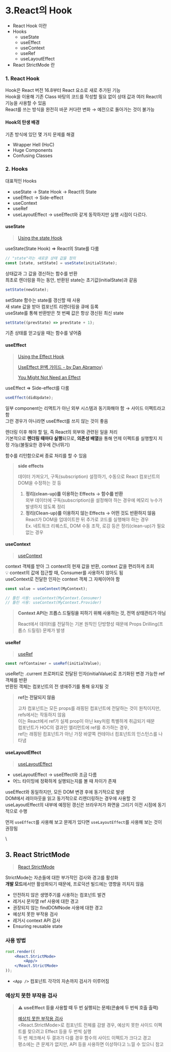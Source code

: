 # 3.React의 Hook

* React Hook 이란
* Hooks
  * useState
  * useEffect
  * useContext
  * useRef
  * useLayoutEffect
* React StrictMode 란



### 1. React Hook

Hook은 React 버전 16.8부터 React 요소로 새로 추가된 기능\
Hook을 이용해 기존 Class 바탕의 코드를 작성할 필요 없이 상태 값과 여러 React의 기능을 사용할 수 있음\
React를 쓰는 방식을 완전히 바꾼 커다란 변화 → 예전으로 돌아가는 것이 불가능



#### Hook의 탄생 배경

기존 방식에 있던 몇 가지 문제를 해결

* Wrapper Hell (HoC)
* Huge Components
* Confusing Classes



### 2. Hooks

대표적인 Hooks

* useState -> State Hook -> React의 State
* useEffect -> Side-effect
* useContext
* useRef
* useLayoutEffect -> useEffect와 같게 동작하지만 실행 시점이 다르다.



#### useState

> [Using the state Hook](https://ko.legacy.reactjs.org/docs/hooks-state.html)

useState(State Hook) ⇒ React의 State를 다룸

```jsx
// "state"라는 새로운 상태 값을 정의
const [state, setState] = useState(initialState);
```

상태값과 그 값을 갱신하는 함수를 반환\
최초로 렌더링을 하는 동안, 반환된 state는 초기값(initialState)과 같음

```jsx
setState(newState);
```

setState 함수는 state를 갱신할 때 사용\
새 state 값을 받아 컴포넌트 리렌더링을 큐에 등록\
useState를 통해 반환받은 첫 번째 값은 항상 갱신된 최신 state

```jsx
setState((prevState) => prevState + 1);
```

기존 상태를 얻고싶을 때는 함수를 넣어줌



#### useEffect

> [Using the Effect Hook](https://ko.legacy.reactjs.org/docs/hooks-effect.html)
>
> [UseEffect 완벽 가이드 - by Dan Abramov](https://overreacted.io/ko/a-complete-guide-to-useeffect/)\
>
>
> [You Might Not Need an Effect](https://react.dev/learn/you-might-not-need-an-effect)

useEffect ⇒ Side-effect를 다룸

```jsx
useEffect(didUpdate);
```

일부 component는 리액트가 아닌 외부 시스템과 동기화해야 함 → 사이드 이펙트라고 함\
그런 경우가 아니라면 useEffect를 쓰지 않는 것이 좋음

렌더링 이후 해야 할 일, 즉 React의 외부와 관련된 일을 처리\
기본적으로 **렌더링 때마다 실행**되므로, **의존성 배열**을 통해 언제 이펙트를 실행할지 지정 가능(불필요한 경우에 건너뛰기)

함수를 리턴함으로써 종료 처리를 할 수 있음

> **side effects**
>
> 데이터 가져오기, 구독(subscription) 설정하기, 수동으로 React 컴포넌트의 DOM을 수정하는 것 등
>
> 1. **정리(clean-up)를 이용하는 Effects → 함수를 반환**\
>    외부 데이터에 구독(subscription)을 설정해야 하는 경우에 메모리 누수가 발생하지 않도록 정리
> 2. **정리(Clean-up)를 이용하지 않는 Effects → 어떤 것도 반환하지 않음**\
>    React가 DOM을 업데이트한 뒤 추가로 코드를 실행해야 하는 경우\
>    Ex. 네트워크 리퀘스트, DOM 수동 조작, 로깅 등은 정리(clean-up)가 필요 없는 경우



#### useContext

> &#x20;[useContext](https://ko.reactjs.org/docs/hooks-reference.html#usecontext)

context 객체를 받아 그 context의 현재 값을 반환, context 값을 편리하게 조회\
💡 context의 값에 접근할 때, Consumer를 사용하지 않아도 됨\
useContext로 전달한 인자는 context 객체 그 자체이어야 함

```jsx
const value = useContext(MyContext);

// 틀린 사용: useContext(MyContext.Consumer)
// 틀린 사용: useContext(MyContext.Provider)
```

> **Context API는 프롭스 드릴링을 피하기 위해 사용하는 것, 전역 상태관리가 아님**
>
> React에서 데이터를 전달하는 기본 원칙인 단방향성 때문에 Props Drilling(프롭스 드릴링) 문제가 발생



#### useRef

> [useRef](https://ko.reactjs.org/docs/hooks-reference.html#useref)

```jsx
const refContainer = useRef(initialValue);
```

useRef는 .current 프로퍼티로 전달된 인자(initialValue)로 초기화된 변경 가능한 ref 객체를 반환\
반환된 객체는 컴포넌트의 전 생애주기를 통해 유지될 것

> **ref는 전달되지 않음**
>
> 고차 컴포넌트는 모든 props를 래핑된 컴포넌트에 전달하는 것이 원칙이지만, refs에서는 작동하지 않음\
> 이는 React에서 ref가 실제 prop이 아닌 key처럼 특별하게 취급되기 때문\
> 컴포넌트가 HOC의 결과인 엘리먼트에 ref를 추가하는 경우,\
> ref는 래핑된 컴포넌트가 아닌 가장 바깥쪽 컨테이너 컴포넌트의 인스턴스를 나타냄



#### useLayoutEffect

> [useLayoutEffect](https://ko.reactjs.org/docs/hooks-reference.html#uselayouteffect)

* useLayoutEffect → useEffect와 조금 다름
* 어느 타이밍에 정확하게 실행되는지를 볼 때 차이가 존재

useEffect와 동일하지만, 모든 DOM 변경 후에 동기적으로 발생\
DOM에서 레이아웃을 읽고 동기적으로 리렌더링하는 경우에 사용할 것\
useLayoutEffect의 내부에 예정된 갱신은 브라우저가 화면을 그리기 이전 시점에 동기적으로 수행

먼저 `useEffect`를 사용해 보고 문제가 있다면 `useLayoutEffect`를 사용해 보는 것이 권장됨

\


## 3. React StrictMode

> [React StrictMode](https://ko.reactjs.org/docs/strict-mode.html)

StrictMode는 자손들에 대한 부가적인 검사와 경고를 활성화\
**개발 모드**에서만 활성화되기 때문에, 프로덕션 빌드에는 영향을 끼치지 않음

* 안전하지 않은 생명주기를 사용하는 컴포넌트 발견
* 레거시 문자열 ref 사용에 대한 경고
* 권장되지 않는 findDOMNode 사용에 대한 경고
* 예상치 못한 부작용 검사
* 레거시 context API 검사
* Ensuring reusable state

### 사용 방법

```jsx
root.render((
    <React.StrictMode>
        <App/>
    </React.StrictMode>
));
```

* `<App />` 컴포넌트 각각의 자손까지 검사가 이루어짐

### 예상치 못한 부작용 검사

> ⚠️ **useEffect 등을 사용할 때 두 번 실행되는 문제(콘솔에 두 번씩 호출 출력)**
>
> [예상치 못한 부작용 검사](https://ko.reactjs.org/docs/strict-mode.html#detecting-unexpected-side-effects)\
> \<React.StrictMode>로 컴포넌트 전체를 감쌀 경우, 예상치 못한 사이드 이펙트를 찾으려고 Effect 등을 두 번씩 실행\
> 두 번 체크해서 두 결과가 다를 경우 함수의 사이드 이펙트가 크다고 경고\
> 평소에는 큰 문제가 없지만, API 등을 사용하면 이상하다고 느낄 수 있으니 참고
